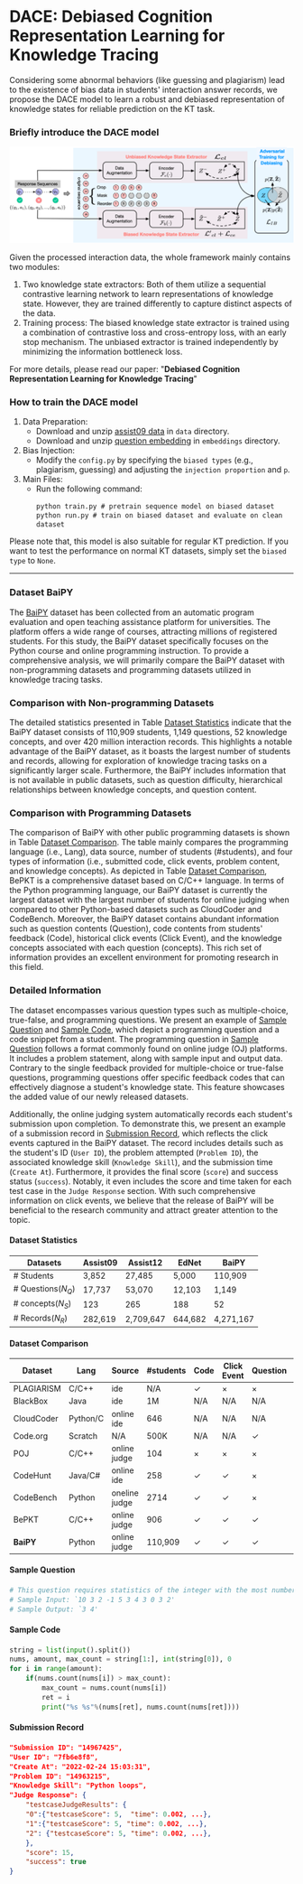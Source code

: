 # DACE: Debiased Cognition Representation Learning for Knowledge Tracing
Considering some abnormal behaviors (like guessing and plagiarism) lead to the existence of bias data in students' interaction answer records, we propose the DACE model to learn a robust and debiased representation of knowledge states for reliable prediction on the KT task. 

### Briefly introduce the DACE model
![framework](.assets/framework.png)

Given the processed interaction data, the whole framework mainly contains two modules:
1.  Two knowledge state extractors: Both of them utilize a sequential contrastive learning network to learn representations of knowledge state. However, they are trained differently to capture distinct aspects of the data. 
2. Training process: The biased knowledge state extractor is trained using a combination of contrastive loss and cross-entropy loss, with an early stop mechanism. The unbiased extractor is trained independently by minimizing the information bottleneck loss. 

For more details, please read our paper: "__Debiased Cognition Representation Learning for Knowledge Tracing__"

### How to train the DACE model
1. Data Preparation: 
   - Download and unzip [assist09 data](https://drive.google.com/uc?export=download&id=14wBw8BHf9e328v4dD5EdsRMtR_gCFcdq) in `data` directory. 
   - Download and unzip [question embedding](https://drive.google.com/uc?export=download&id=16s9jNZZSkxT33Hb7r1OY7PqkJBzhC5DV) in `embeddings` directory.
2. Bias Injection: 
   - Modify the `config.py` by specifying the `biased types` (e.g., plagiarism, guessing) and adjusting the `injection proportion` and `p`.
3. Main Files: 
   - Run the following command: 
        ```
        python train.py # pretrain sequence model on biased dataset
        python run.py # train on biased dataset and evaluate on clean dataset
        ```

Please note that, this model is also suitable for regular KT prediction. If you want to test the performance on normal KT datasets, simply set the `biased type` to `None`.


----

### Dataset BaiPY

The [BaiPY](https://drive.google.com/file/d/1Zjkmc9w-LJIRfwlQAeq3vPw9Bxml_jJf/view) dataset has been collected from an automatic program evaluation and open teaching assistance platform for universities. The platform offers a wide range of courses, attracting millions of registered students. For this study, the BaiPY dataset specifically focuses on the Python course and online programming instruction. To provide a comprehensive analysis, we will primarily compare the BaiPY dataset with non-programming datasets and programming datasets utilized in knowledge tracing tasks.

### Comparison with Non-programming Datasets

The detailed statistics presented in Table [Dataset Statistics](#1) indicate that the BaiPY dataset consists of 110,909 students, 1,149 questions, 52 knowledge concepts, and over 420 million interaction records. This highlights a notable advantage of the BaiPY dataset, as it boasts the largest number of students and records, allowing for exploration of knowledge tracing tasks on a significantly larger scale. Furthermore, the BaiPY includes information that is not available in public datasets, such as question difficulty, hierarchical relationships between knowledge concepts, and question content.

### Comparison with Programming Datasets

The comparison of BaiPY with other public programming datasets is shown in Table [Dataset Comparison](#4). The table mainly compares the programming language (i.e., Lang), data source, number of students (\#students), and four types of information (i.e., submitted code, click events, problem content, and knowledge concepts). As depicted in Table [Dataset Comparison](#4), BePKT is a comprehensive dataset based on C/C++ language. In terms of the Python programming language, our BaiPY dataset is currently the largest dataset with the largest number of students for online judging when compared to other Python-based datasets such as CloudCoder and CodeBench. Moreover, the BaiPY dataset contains abundant information such as question contents (Question), code contents from students' feedback (Code), historical click events (Click Event), and the knowledge concepts associated with each question (concepts). This rich set of information provides an excellent environment for promoting research in this field.

### Detailed Information

The dataset encompasses various question types such as multiple-choice, true-false, and programming questions. We present an example of [Sample Question](#2) and [Sample Code](#3), which depict a programming question and a code snippet from a student. The programming question in [Sample Question](#2) follows a format commonly found on online judge (OJ) platforms. It includes a problem statement, along with sample input and output data. Contrary to the single feedback provided for multiple-choice or true-false questions, programming questions offer specific feedback codes that can effectively diagnose a student's knowledge state. This feature showcases the added value of our newly released datasets.

Additionally, the online judging system automatically records each student's submission upon completion. To demonstrate this, we present an example of a submission record in [Submission Record](#5), which reflects the click events captured in the BaiPY dataset. The record includes details such as the student's ID (`User ID`), the problem attempted (`Problem ID`), the associated knowledge skill (`Knowledge Skill`), and the submission time (`Create At`). Furthermore, it provides the final score (`score`) and success status (`success`). Notably, it even includes the score and time taken for each test case in the `Judge Response` section. With such comprehensive information on click events, we believe that the release of BaiPY will be beneficial to the research community and attract greater attention to the topic.


#### <span id = "1">Dataset Statistics</span>
| Datasets  | Assist09 | Assist12 | EdNet | BaiPY   |
|-----------|----------|----------|-------|---------|
| \# Students | 3,852    | 27,485   | 5,000 | 110,909 |
| \# Questions($N_Q$)  | 17,737   | 53,070   | 12,103 | 1,149   |
| \# concepts($N_S$)      | 123      | 265      | 188    | 52      |
| \# Records($N_R$)     | 282,619  | 2,709,647 | 644,682 | 4,271,167 |

#### <span id = "4">Dataset Comparison</span>
| Dataset    | Lang   | Source        | \#students | Code | Click Event | Question | Skills |
|------------|--------|---------------|------------|------|-------------|----------|--------|
| PLAGIARISM | C/C++  | ide           | N/A        | $\checkmark$ | $\times$ | $\times$ | $\times$ |
| BlackBox   | Java   | ide           | 1M         | N/A  | N/A         | N/A      | N/A    |
| CloudCoder | Python/C | online ide  | 646        | N/A  | N/A         | N/A      | N/A    |
| Code.org   | Scratch | N/A           | 500K       | N/A  | N/A         | $\checkmark$ | N/A |
| POJ        | C/C++  | online judge  | 104        | $\times$ | $\times$ | $\times$ | $\times$ |
| CodeHunt   | Java/C# | online ide   | 258        | $\checkmark$ | $\checkmark$ | $\times$ | $\times$ |
| CodeBench  | Python | oneline judge | 2714       | $\checkmark$ | $\checkmark$ | $\times$ | $\times$ |
| BePKT      | C/C++  | online judge  | 906        | $\checkmark$ | $\checkmark$ | $\checkmark$ | $\checkmark$ |
| **BaiPY**  | Python | online judge  | 110,909    | $\checkmark$ | $\checkmark$ | $\checkmark$ | $\checkmark$ |


#### <span id = "2">Sample Question</span>

```python
# This question requires statistics of the integer with the most number of occurrences in an integer sequence and its number of occurrences.
# Sample Input: `10 3 2 -1 5 3 4 3 0 3 2' 
# Sample Output: `3 4'
```


#### <span id = "3">Sample Code</span>

```python
string = list(input().split())
nums, amount, max_count = string[1:], int(string[0]), 0
for i in range(amount): 
    if(nums.count(nums[i]) > max_count):
        max_count = nums.count(nums[i])
        ret = i
        print("%s %s"%(nums[ret], nums.count(nums[ret])))
```


#### <span id = "5">Submission Record</span>

```json
"Submission ID": "14967425",
"User ID": "7fb6e8f8",
"Create At": "2022-02-24 15:03:31",
"Problem ID": "14963215",
"Knowledge Skill": "Python loops",
"Judge Response": {
    "testcaseJudgeResults": {
    "0":{"testcaseScore": 5,  "time": 0.002, ...},
    "1":{"testcaseScore": 5, "time": 0.002, ...},
    "2": {"testcaseScore": 5, "time": 0.002, ...}, 
    },
    "score": 15, 
    "success": true
}
```

